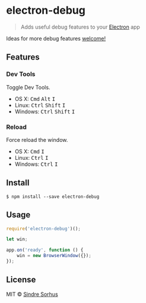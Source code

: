# electron-debug

> Adds useful debug features to your [Electron](http://electron.atom.io) app

Ideas for more debug features [welcome!](https://github.com/sindresorhus/electron-debug/issues/new)


## Features

### Dev Tools

Toggle Dev Tools.

- OS X: <kbd>Cmd</kbd> <kbd>Alt</kbd> <kbd>I</kbd>
- Linux: <kbd>Ctrl</kbd> <kbd>Shift</kbd> <kbd>I</kbd>
- Windows: <kbd>Ctrl</kbd> <kbd>Shift</kbd> <kbd>I</kbd>

### Reload

Force reload the window.

- OS X: <kbd>Cmd</kbd> <kbd>I</kbd>
- Linux: <kbd>Ctrl</kbd> <kbd>I</kbd>
- Windows: <kbd>Ctrl</kbd> <kbd>I</kbd>


## Install

```
$ npm install --save electron-debug
```


## Usage

```js
require('electron-debug')();

let win;

app.on('ready', function () {
	win = new BrowserWindow({});
});
```


## License

MIT © [Sindre Sorhus](http://sindresorhus.com)
